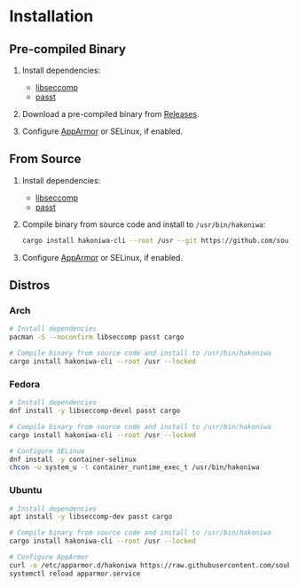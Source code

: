 # Installation

## Pre-compiled Binary

1. Install dependencies:
   - [libseccomp](https://github.com/libseccomp-rs/libseccomp-rs#requirements)
   - [passt](https://passt.top/passt/about/)

2. Download a pre-compiled binary from [Releases](https://github.com/souk4711/hakoniwa/releases).

3. Configure [AppArmor](./hakoniwa-cli/docs/troubleshooting-apparmor) or SELinux, if enabled.

## From Source

1. Install dependencies:
   - [libseccomp](https://github.com/libseccomp-rs/libseccomp-rs#requirements)
   - [passt](https://passt.top/passt/about/)

2. Compile binary from source code and install to `/usr/bin/hakoniwa`:

   ```sh
   cargo install hakoniwa-cli --root /usr --git https://github.com/souk4711/hakoniwa.git --locked
   ```

3. Configure [AppArmor](./hakoniwa-cli/docs/troubleshooting-apparmor) or SELinux, if enabled.

## Distros

### Arch

```sh
# Install dependencies
pacman -S --noconfirm libseccomp passt cargo

# Compile binary from source code and install to /usr/bin/hakoniwa
cargo install hakoniwa-cli --root /usr --locked
```

### Fedora

```sh
# Install dependencies
dnf install -y libseccomp-devel passt cargo

# Compile binary from source code and install to /usr/bin/hakoniwa
cargo install hakoniwa-cli --root /usr --locked

# Configure SELinux
dnf install -y container-selinux
chcon -u system_u -t container_runtime_exec_t /usr/bin/hakoniwa
```

### Ubuntu

```sh
# Install dependencies
apt install -y libseccomp-dev passt cargo

# Compile binary from source code and install to /usr/bin/hakoniwa
cargo install hakoniwa-cli --root /usr --locked

# Configure AppArmor
curl -o /etc/apparmor.d/hakoniwa https://raw.githubusercontent.com/souk4711/hakoniwa/refs/heads/main/etc/apparmor.d/hakoniwa
systemctl reload apparmor.service
```
